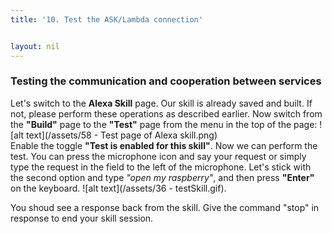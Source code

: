 ```yaml
---
title: '10. Test the ASK/Lambda connection'


layout: nil
---
```

### Testing the communication and cooperation between services

Let's switch to the **Alexa Skill** page. Our skill is already saved and built. If not, please perform these operations as described earlier.
Now switch from the **"Build"** page to the **"Test"** page from the menu in the top of the page:
![alt text](/assets/58 - Test page of Alexa skill.png)   
Enable the toggle **"Test is enabled for this skill"**. Now we can perform the test. You can press the microphone icon and say your request or simply type the request in the field to the left of the microphone. Let's stick with the second option and type *"open my raspberry"*, and then press **"Enter"** on the keyboard.
![alt text](/assets/36 - testSkill.gif).

You shoud see a response back from the skill. Give the command "stop" in response to end your skill session.
